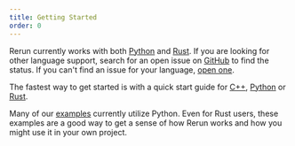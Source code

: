 ```yaml
---
title: Getting Started
order: 0
---
```


Rerun currently works with both [Python](getting-started/logging-python.md) and [Rust](getting-started/logging-rust.md).
If you are looking for other language support, search for an open issue on [GitHub](https://github.com/rerun-io/rerun/issues) to find the status. If you can't find an issue for your language, [open one](https://github.com/rerun-io/rerun/issues/new/choose).

The fastest way to get started is with a quick start guide for [C++](getting-started/quick-start/cpp.md), [Python](getting-started/quick-start/python.md) or [Rust](getting-started/quick-start/rust.md).

Many of our [examples](/examples) currently utilize Python. Even for
Rust users, these examples are a good way to get a sense of how Rerun works and how you might use it in your own
project.

